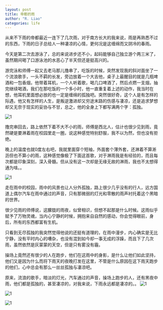 ```yaml
---
layout: post
title: 帝都的雨
author: "R. Liao" 
categories: life
---
```




从来不下雨的帝都最近一连下了几次雨，对于南方长大的我来说，雨是再熟悉不过的东西，下雨的日子总给人一种凄凉的心情，更何况是这缠绵而又阴冷的春雨。

今天是第二次去游泳了，总的来说进步还不小，起码能够自己独立游个两三米了，虽然期间喝了口游泳池的水恶心了半天但还是挺高兴的。

游完泳和师傅一起又去老马那儿撸串了，吃饭的时候，突然发现我的斜对面坐了一个流浪歌手，一头不羁的长发，旁边放着一个大吉他，桌子上最醒目的就是几瓶啤酒和一包香烟，他带着耳机，一个人听着歌，喝几口啤酒了，然后点燃一支烟，抽完继续喝酒，我们在那吃饭的一个多小时，他一直重复着上述的动作，我当时在想，他耳机里面想必放的也一定是缠绵的孤独吧。突然很好奇，这个人是有怎样的际遇，他又有怎样的人生，是叛逆激进却又穷途末路的伤感与凄凉，还是追求梦想却又无奈于现实的妥协与不甘，总之，他的全身上下都写满两个字：孤独。
 
  ![1](/images/life/2017-03-24/1.jpg)  
 
撸完串回去，路上依然下着不大不小的雨，师傅是西北人，估计也很少见到雨，竟然硬是要淋着雨在校园里走一圈，说这种感觉特别舒服，我不以为然，但也没有拒绝。

晚上的温度也就0度左右吧，我就里面穿个短袖，外面套个薄外套，还淋着不算淅沥但也不算小的雨，这种感觉像极了下面这首歌，对于淋雨我是有经验的，而且每次都是印象深刻，深入骨髓。但从没有这一次却是无缘无故的淋雨，我也不太想得通为啥。。

 ![1](/images/life/2017-03-24/2.png)  

走在雨中的校园，雨中的风景也让人分外孤独，路上很少几乎没有的行人，远方国道上偶尔汽车在雨中通过的声音，只有那微弱的灯光和零散的雨声衬托着这个黑暗的世界。

很少见雨的师傅说，这朦胧的雨夜，似曾相识，但想不起那是什么时候。这雨似乎赋予了万物灵魂，当内心宁静的时候，拥抱来自自然的感动，你会觉得眼前，身后，所有的东西都富有生机。

只看到无尽孤独的我突然觉得他说的还挺有道理的，在雨中漫步，内心确实是无比宁静，没有平时内心的嘈杂，也没有混到如今却一事无成的浮躁，而且下了几次雨，虽然依然是灰蒙蒙的天空，但是只有雾没有霾。

操场上竟然还有很少的人在跑步，他们在这雨中的身影，是什么让他们如此坚持，他们又是因为什么而将下雨天的夜晚打发在这里，不管是什么原因在这下雨天跑步的他们，心中总会有那么一丝丝孤独与凄凉吧。

原来，流浪的歌手，暗淡的灯光，汽车通过的声音，操场上跑步的人，还有黑夜中雨，他们都是孤独的，甚至凄凉的，对我来说，下雨永远都是凄凉的。。
![1](/images/life/2017-03-24/3.jpg)  

![1](/images/life/2017-03-24/4.jpg)  

![1](/images/life/2017-03-24/5.jpg)  